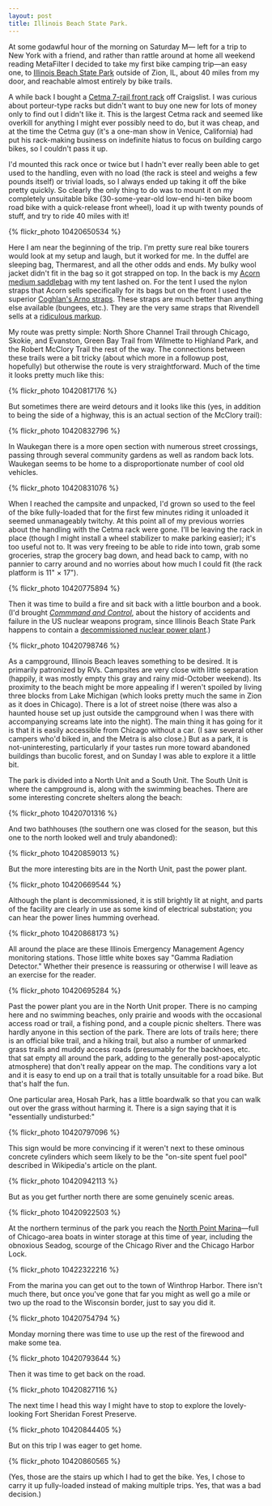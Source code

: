 ```yaml
---
layout: post
title: Illinois Beach State Park.
---
```


At some godawful hour of the morning on Saturday M&mdash; left for a trip to New York with a friend, and rather than rattle around at home all weekend reading MetaFilter I decided to take my first bike camping trip&mdash;an easy one, to <a href="http://dnr.state.il.us/Lands/landmgt/parks/R2/ILBEACH.HTM">Illinois Beach State Park</a> outside of Zion, IL, about 40 miles from my door, and reachable almost entirely by bike trails.

A while back I bought a <a href="http://cetmacargo.com/products/7-rail-cetma-rack">Cetma 7-rail front rack</a> off Craigslist. I was curious about porteur-type racks but didn't want to buy one new for lots of money only to find out I didn't like it. This is the largest Cetma rack and seemed like overkill for anything I might ever possibly need to do, but it was cheap, and at the time the Cetma guy (it's a one-man show in Venice, California) had put his rack-making business on indefinite hiatus to focus on building cargo bikes, so I couldn't pass it up.

I'd mounted this rack once or twice but I hadn't ever really been able to get used to the handling, even with no load (the rack is steel and weighs a few pounds itself) or trivial loads, so I always ended up taking it off the bike pretty quickly. So clearly the only thing to do was to mount it on my completely unsuitable bike (30-some-year-old low-end hi-ten bike boom road bike with a quick-release front wheel), load it up with twenty pounds of stuff, and try to ride 40 miles with it!

{% flickr_photo 10420650534 %}

Here I am near the beginning of the trip. I'm pretty sure real bike tourers would look at my setup and laugh, but it worked for me. In the duffel are sleeping bag, Thermarest, and all the other odds and ends. My bulky wool jacket didn't fit in the bag so it got strapped on top. In the back is my <a href="http://www.acornbags.com/medbag.html">Acorn medium saddlebag</a> with my tent lashed on. For the tent I used the nylon straps that Acorn sells specifically for its bags but on the front I used the superior <a href="http://www.coghlans.com/products/60-inch-arno-straps-8460">Coghlan's Arno straps</a>. These straps are much better than anything else available (bungees, etc.). They are the very same straps that Rivendell sells at a <a href="http://www.rivbike.com/product-p/m3.htm">ridiculous markup</a>.

My route was pretty simple: North Shore Channel Trail through Chicago, Skokie, and Evanston, Green Bay Trail from Wilmette to Highland Park, and the Robert McClory Trail the rest of the way. The connections between these trails were a bit tricky (about which more in a followup post, hopefully) but otherwise the route is very straightforward. Much of the time it looks pretty much like this:

{% flickr_photo 10420817176 %}

But sometimes there are weird detours and it looks like this (yes, in addition to being the side of a highway, this is an actual section of the McClory trail):

{% flickr_photo 10420832796 %}

In Waukegan there is a more open section with numerous street crossings, passing through several community gardens as well as random back lots. Waukegan seems to be home to a disproportionate number of cool old vehicles.

{% flickr_photo 10420831076 %}

When I reached the campsite and unpacked, I'd grown so used to the feel of the bike fully-loaded that for the first few minutes riding it unloaded it seemed unmanageably twitchy. At this point all of my previous worries about the handling with the Cetma rack were gone. I'll be leaving the rack in place (though I might install a wheel stabilizer to make parking easier); it's too useful not to. It was very freeing to be able to ride into town, grab some groceries, strap the grocery bag down, and head back to camp, with no pannier to carry around and no worries about how much I could fit (the rack platform is 11" &times; 17").

{% flickr_photo 10420775894 %}

Then it was time to build a fire and sit back with a little bourbon and a book. (I'd brought <a href="http://www.amazon.com/Command-Control-Damascus-Accident-Illusion/dp/1594202273"><i>Commmand and Control</i></a>, about the history of accidents and failure in the US nuclear weapons program, since Illinois Beach State Park happens to contain a <a href="http://en.wikipedia.org/wiki/Zion_Nuclear_Power_Station">decommissioned nuclear power plant</a>.)

{% flickr_photo 10420798746 %}

As a campground, Illinois Beach leaves something to be desired. It is primarily patronized by RVs. Campsites are very close with little separation (happily, it was mostly empty this gray and rainy mid-October weekend). Its proximity to the beach might be more appealing if I weren't spoiled by living three blocks from Lake Michigan (which looks pretty much the same in Zion as it does in Chicago). There is a lot of street noise (there was also a haunted house set up just outside the campground when I was there with accompanying screams late into the night). The main thing it has going for it is that it is easily accessible from Chicago without a car. (I saw several other campers who'd biked in, and the Metra is also close.) But as a park, it is not-uninteresting, particularly if your tastes run more toward abandoned buildings than bucolic forest, and on Sunday I was able to explore it a little bit.

The park is divided into a North Unit and a South Unit. The South Unit is where the campground is, along with the swimming beaches. There are some interesting concrete shelters along the beach:

{% flickr_photo 10420701316 %}

And two bathhouses (the southern one was closed for the season, but this one to the north looked well and truly abandoned):

{% flickr_photo 10420859013 %}

But the more interesting bits are in the North Unit, past the power plant.

{% flickr_photo 10420669544 %}

Although the plant is decommissioned, it is still brightly lit at night, and parts of the facility are clearly in use as some kind of electrical substation; you can hear the power lines humming overhead.

{% flickr_photo 10420868173 %}

All around the place are these Illinois Emergency Management Agency monitoring stations. Those little white boxes say "Gamma Radiation Detector." Whether their presence is reassuring or otherwise I will leave as an exercise for the reader.

{% flickr_photo 10420695284 %}

Past the power plant you are in the North Unit proper. There is no camping here and no swimming beaches, only prairie and woods with the occasional access road or trail, a fishing pond, and a couple picnic shelters. There was hardly anyone in this section of the park. There are lots of trails here; there is an official bike trail, and a hiking trail, but also a number of unmarked grass trails and muddy access roads (presumably for the backhoes, etc. that sat empty all around the park, adding to the generally post-apocalyptic atmosphere) that don't really appear on the map. The conditions vary a lot and it is easy to end up on a trail that is totally unsuitable for a road bike. But that's half the fun.

One particular area, Hosah Park, has a little boardwalk so that you can walk out over the grass without harming it. There is a sign saying that it is "essentially undisturbed:"

{% flickr_photo 10420797096 %}

This sign would be more convincing if it weren't next to these ominous concrete cylinders which seem likely to be the "on-site spent fuel pool" described in Wikipedia's article on the plant.

{% flickr_photo 10420942113 %}

But as you get further north there are some genuinely scenic areas.

{% flickr_photo 10420922503 %}

At the northern terminus of the park you reach the <a href="http://npmonline.com/">North Point Marina</a>&mdash;full of Chicago-area boats in winter storage at this time of year, including the obnoxious Seadog, scourge of the Chicago River and the Chicago Harbor Lock.

{% flickr_photo 10422322216 %}

From the marina you can get out to the town of Winthrop Harbor. There isn't much there, but once you've gone that far you might as well go a mile or two up the road to the Wisconsin border, just to say you did it.

{% flickr_photo 10420754794 %}

Monday morning there was time to use up the rest of the firewood and make some tea.

{% flickr_photo 10420793644 %}

Then it was time to get back on the road.

{% flickr_photo 10420827116 %}

The next time I head this way I might have to stop to explore the lovely-looking Fort Sheridan Forest Preserve.

{% flickr_photo 10420844405 %}

But on this trip I was eager to get home.

{% flickr_photo 10420860565 %}

(Yes, those are the stairs up which I had to get the bike. Yes, I chose to carry it up fully-loaded instead of making multiple trips. Yes, that was a bad decision.)